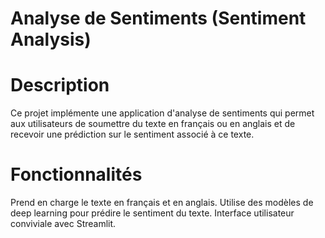 # Analyse de Sentiments (Sentiment Analysis)
# Description
Ce projet implémente une application d'analyse de sentiments qui permet aux utilisateurs de soumettre du texte en français ou en anglais et de recevoir une prédiction sur le sentiment associé à ce texte.

# Fonctionnalités
Prend en charge le texte en français et en anglais.
Utilise des modèles de deep learning pour prédire le sentiment du texte.
Interface utilisateur conviviale avec Streamlit.

